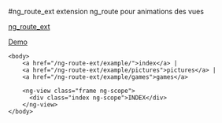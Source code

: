 #ng_route_ext
extension ng_route pour animations des vues

[ng_route_ext](https://github.com/allaud/ng-route-ext)

[Demo](http://allaud.github.io/ng-route-ext/example/)

````
<body>
    <a href="/ng-route-ext/example/">index</a> | 
    <a href="/ng-route-ext/example/pictures">pictures</a> | 
    <a href="/ng-route-ext/example/games">games</a>
    
    <ng-view class="frame ng-scope">
      <div class="index ng-scope">INDEX</div>
    </ng-view>
</body>
````
